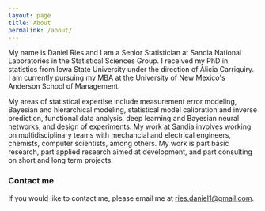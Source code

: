```yaml
---
layout: page
title: About
permalink: /about/
---
```


<!-- ![](images/Ries_Daniel_resize.jpg)  -->

My name is Daniel Ries and I am a Senior Statistician at Sandia National Laboratories in the Statistical Sciences Group. I received my PhD in statistics from Iowa State University under the direction of Alicia Carriquiry. I am currently pursuing my MBA at the University of New Mexico's Anderson School of Management.

My areas of statistical expertise include measurement error modeling, Bayesian and hierarchical modeling, statistical model calibration and inverse prediction, functional data analysis, deep learning and Bayesian neural networks, and design of experiments. My work at Sandia involves working on multidisciplinary teams with mechancial and electrical engineers, chemists, computer scientists, among others. My work is part basic research, part applied research aimed at development, and part consulting on short and long term projects.





### Contact me

If you would like to contact me, please email me at [ries.daniel1@gmail.com](mailto:ries.daniel1@gmail.com).
